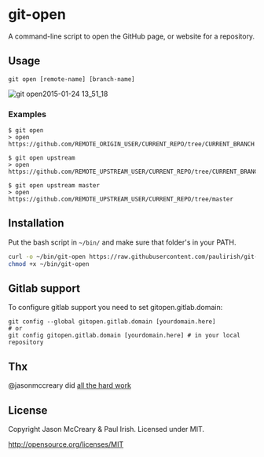 # git-open

A command-line script to open the GitHub page, or website for a repository.

## Usage
    git open [remote-name] [branch-name]

![git open2015-01-24 13_51_18](https://cloud.githubusercontent.com/assets/39191/5889192/244a0b72-a3d0-11e4-8ab9-55fc64228aaa.gif)

### Examples
    $ git open
    > open https://github.com/REMOTE_ORIGIN_USER/CURRENT_REPO/tree/CURRENT_BRANCH

    $ git open upstream
    > open https://github.com/REMOTE_UPSTREAM_USER/CURRENT_REPO/tree/CURRENT_BRANCH

    $ git open upstream master
    > open https://github.com/REMOTE_UPSTREAM_USER/CURRENT_REPO/tree/master


## Installation

Put the bash script in `~/bin/` and make sure that folder's in your PATH.

```sh
curl -o ~/bin/git-open https://raw.githubusercontent.com/paulirish/git-open/master/git-open
chmod +x ~/bin/git-open
```


## Gitlab support
To configure gitlab support you need to set gitopen.gitlab.domain:

```
git config --global gitopen.gitlab.domain [yourdomain.here]
# or
git config gitopen.gitlab.domain [yourdomain.here] # in your local repository
```


## Thx
@jasonmccreary did [all the hard work](https://github.com/jasonmccreary/gh)

## License

Copyright Jason McCreary & Paul Irish. Licensed under MIT.

http://opensource.org/licenses/MIT
